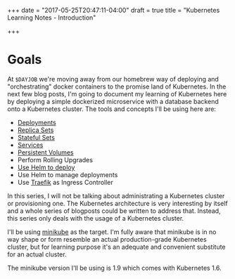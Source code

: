 +++
date = "2017-05-25T20:47:11-04:00"
draft = true
title = "Kubernetes Learning Notes - Introduction"

+++

Goals
=====

At `$DAYJOB` we're moving away from our homebrew way of deploying and "orchestrating" docker containers to the promise land of Kubernetes. In the next few blog posts, I'm going to document my learning of Kubernetes here by deploying a simple dockerized microservice with a database backend onto a Kubernetes cluster. The tools and concepts I'll be using here are:

* [Deployments](https://kubernetes.io/docs/concepts/workloads/controllers/deployment/)
* [Replica Sets](https://kubernetes.io/docs/concepts/workloads/controllers/replicaset/)
* [Stateful Sets](https://kubernetes.io/docs/concepts/workloads/controllers/statefulset/)
* [Services](https://kubernetes.io/docs/concepts/services-networking/service/)
* [Persistent Volumes](https://kubernetes.io/docs/concepts/storage/persistent-volumes/)
* Perform Rolling Upgrades
* [Use Helm to deploy](https://github.com/kubernetes/helm)
* Use Helm to manage deployments
* Use [Traefik](https://github.com/containous/traefik) as Ingress Controller

In this series, I will not be talking about administrating a Kubernetes cluster or provisioning one. The Kubernetes architecture is very interesting by itself and a whole series of blogposts could be written to address that. Instead, this series only deals with the usage of a Kubernetes cluster.

I'll be using [minikube](https://github.com/kubernetes/minikube) as the target. I'm fully aware that minikube is in no way shape or form resemble an actual production-grade Kubernetes cluster, but for learning purpose it's an adequate and convenient substitute for an actual cluster.

The minikube version I'll be using is 1.9 which comes with Kubernetes 1.6.


